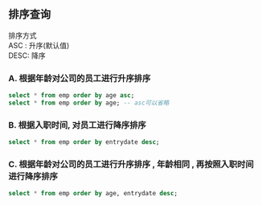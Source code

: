 ## 排序查询
排序方式  
ASC : 升序(默认值)  
DESC: 降序  
### A. 根据年龄对公司的员工进行升序排序
```SQL
select * from emp order by age asc;
select * from emp order by age; -- asc可以省略
```
### B. 根据入职时间, 对员工进行降序排序
```SQL
select * from emp order by entrydate desc;
```
### C. 根据年龄对公司的员工进行升序排序 , 年龄相同 , 再按照入职时间进行降序排序
```SQL
select * from emp order by age, entrydate desc;
```
